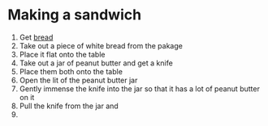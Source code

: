 # Making a sandwich

1. Get [bread](making_bread.md)  
2. Take out a piece of white bread from the pakage
3. Place it flat onto the table
4. Take out a jar of peanut butter and get a knife
5. Place them both onto the table
6. Open the lit of the peanut butter jar
7. Gently immense the knife into the jar so that it has a lot of peanut butter on it
8. Pull the knife from the jar and 
9. 
